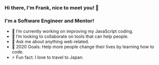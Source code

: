 ### Hi there, I'm Frank, nice to meet you! 👋

### I'm a Software Engineer and Mentor!

- 🔭  I’m currently working on improving my JavaScript coding.
- 👯  I’m looking to collaborate on tools that can help people.
- 💬  Ask me about anything web related.
- 🥅  2020 Goals: Help more people change their lives by learning how to code.
- ⚡ Fun fact: I love to travel to Japan.
